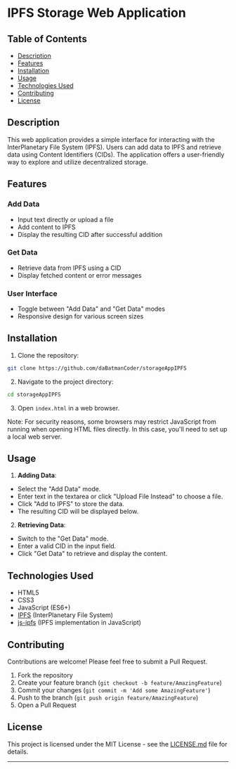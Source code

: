 # IPFS Storage Web Application

## Table of Contents
- [Description](#description)
- [Features](#features)
- [Installation](#installation)
- [Usage](#usage)
- [Technologies Used](#technologies-used)
- [Contributing](#contributing)
- [License](#license)

## Description

This web application provides a simple interface for interacting with the InterPlanetary File System (IPFS). Users can add data to IPFS and retrieve data using Content Identifiers (CIDs). The application offers a user-friendly way to explore and utilize decentralized storage.

## Features

### Add Data
- Input text directly or upload a file
- Add content to IPFS
- Display the resulting CID after successful addition

### Get Data
- Retrieve data from IPFS using a CID
- Display fetched content or error messages

### User Interface
- Toggle between "Add Data" and "Get Data" modes
- Responsive design for various screen sizes

## Installation

1. Clone the repository:
```bash
git clone https://github.com/daBatmanCoder/storageAppIPFS
```

2. Navigate to the project directory:
```bash
cd storageAppIPFS
```

3. Open `index.html` in a web browser.

Note: For security reasons, some browsers may restrict JavaScript from running when opening HTML files directly. In this case, you'll need to set up a local web server.

## Usage

1. **Adding Data**:
- Select the "Add Data" mode.
- Enter text in the textarea or click "Upload File Instead" to choose a file.
- Click "Add to IPFS" to store the data.
- The resulting CID will be displayed below.

2. **Retrieving Data**:
- Switch to the "Get Data" mode.
- Enter a valid CID in the input field.
- Click "Get Data" to retrieve and display the content.

## Technologies Used

- HTML5
- CSS3
- JavaScript (ES6+)
- [IPFS](https://ipfs.io/) (InterPlanetary File System)
- [js-ipfs](https://github.com/ipfs/js-ipfs) (IPFS implementation in JavaScript)

## Contributing

Contributions are welcome! Please feel free to submit a Pull Request.

1. Fork the repository
2. Create your feature branch (`git checkout -b feature/AmazingFeature`)
3. Commit your changes (`git commit -m 'Add some AmazingFeature'`)
4. Push to the branch (`git push origin feature/AmazingFeature`)
5. Open a Pull Request

## License

This project is licensed under the MIT License - see the [LICENSE.md](LICENSE.md) file for details.

---
